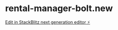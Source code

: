 # rental-manager-bolt.new

[Edit in StackBlitz next generation editor ⚡️](https://stackblitz.com/~/github.com/zachary-salyers1/rental-manager-bolt.new)
